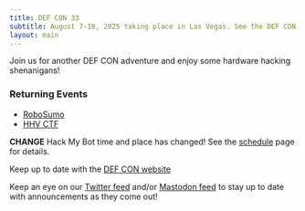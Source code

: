```yaml
---
title: DEF CON 33
subtitle: August 7-10, 2025 taking place in Las Vegas. See the DEF CON website for up to date information.
layout: main
---
```


Join us for another DEF CON adventure and enjoy some hardware hacking shenanigans!

### Returning Events
* [RoboSumo](/events/robosumo.html)
* [HHV CTF](/challenges/dc33.html)

**CHANGE** Hack My Bot time and place has changed! See the [schedule](/schedule/schedule.html) page for details.

Keep up to date with the [DEF CON website](https://defcon.org/)

Keep an eye on our [Twitter feed](https://twitter.com/DC_HHV) and/or [Mastodon feed](https://defcon.social/@DC_HHV) to stay up to date with announcements as they come out!
